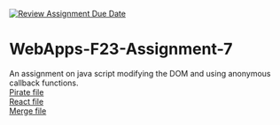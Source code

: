 [![Review Assignment Due Date](https://classroom.github.com/assets/deadline-readme-button-24ddc0f5d75046c5622901739e7c5dd533143b0c8e959d652212380cedb1ea36.svg)](https://classroom.github.com/a/Kv-XePEp)
# WebApps-F23-Assignment-7
An assignment on java script modifying the DOM and using anonymous callback functions.
<br>
[Pirate file](file:///C:/Study/Web-Apps/webapps-repos/44563-webapps-f23-assignment7-kartikeya-datta/pirate.html)
<br>
[React file](file:///C:/Study/Web-Apps/webapps-repos/44563-webapps-f23-assignment7-kartikeya-datta/react.html)
<br>
[Merge file](file:///C:/Study/Web-Apps/webapps-repos/44563-webapps-f23-assignment7-kartikeya-datta/merger.html)
